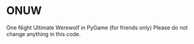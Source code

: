 # ONUW
One Night Ultimate Werewolf in PyGame (for friends only)
Please do not change anything in this code.
